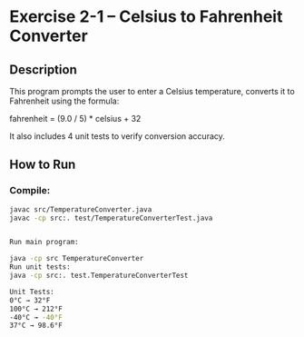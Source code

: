 # Exercise 2-1 – Celsius to Fahrenheit Converter

## Description

This program prompts the user to enter a Celsius temperature, converts it to Fahrenheit using the formula:

fahrenheit = (9.0 / 5) * celsius + 32


It also includes 4 unit tests to verify conversion accuracy.

## How to Run

### Compile:

```bash
javac src/TemperatureConverter.java
javac -cp src:. test/TemperatureConverterTest.java


Run main program:

java -cp src TemperatureConverter
Run unit tests:
java -cp src:. test.TemperatureConverterTest

Unit Tests:
0°C → 32°F
100°C → 212°F
-40°C → -40°F
37°C → 98.6°F